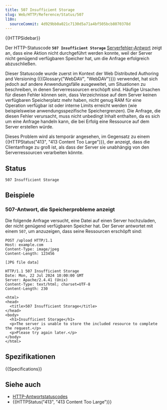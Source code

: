 ```yaml
---
title: 507 Insufficient Storage
slug: Web/HTTP/Reference/Status/507
l10n:
  sourceCommit: 4d929bb0a021c7130d5a71a4bf505bcb8070378d
---
```


{{HTTPSidebar}}

Der HTTP-Statuscode **`507 Insufficient Storage`** [Serverfehler-Antwort](/de/docs/Web/HTTP/Reference/Status#server_error_responses) zeigt an, dass eine Aktion nicht durchgeführt werden konnte, weil der Server nicht genügend verfügbaren Speicher hat, um die Anfrage erfolgreich abzuschließen.

Dieser Statuscode wurde zuerst im Kontext der Web Distributed Authoring and Versioning ({{Glossary("WebDAV", "WebDAV")}}) verwendet, hat sich jedoch auf andere Anwendungsfälle ausgeweitet, um Situationen zu beschreiben, in denen Serverressourcen erschöpft sind. Häufige Ursachen für diesen Fehler können sein, dass Verzeichnisse auf dem Server keinen verfügbaren Speicherplatz mehr haben, nicht genug RAM für eine Operation verfügbar ist oder interne Limits erreicht werden (wie beispielsweise anwendungsspezifische Speichergrenzen). Die Anfrage, die diesen Fehler verursacht, muss nicht unbedingt Inhalt enthalten, da es sich um eine Anfrage handeln kann, die bei Erfolg eine Ressource auf dem Server erstellen würde.

Dieses Problem wird als temporär angesehen, im Gegensatz zu einem {{HTTPStatus("413", "413 Content Too Large")}}, der anzeigt, dass die Clientanfrage zu groß ist, als dass der Server sie unabhängig von den Serverressourcen verarbeiten könnte.

## Status

```http
507 Insufficient Storage
```

## Beispiele

### 507-Antwort, die Speicherprobleme anzeigt

Die folgende Anfrage versucht, eine Datei auf einen Server hochzuladen, der nicht genügend verfügbaren Speicher hat. Der Server antwortet mit einem `507`, um anzuzeigen, dass seine Ressourcen erschöpft sind:

```http
POST /upload HTTP/1.1
Host: example.com
Content-Type: image/jpeg
Content-Length: 123456

[JPG file data]
```

```http
HTTP/1.1 507 Insufficient Storage
Date: Mon, 22 Jul 2024 10:00:00 GMT
Server: Apache/2.4.41 (Unix)
Content-Type: text/html; charset=UTF-8
Content-Length: 230

<html>
<head>
  <title>507 Insufficient Storage</title>
</head>
<body>
  <h1>Insufficient Storage</h1>
  <p>The server is unable to store the included resource to complete the request.</p>
  <p>Please try again later.</p>
</body>
</html>
```

## Spezifikationen

{{Specifications}}

## Siehe auch

- [HTTP-Antwortstatuscodes](/de/docs/Web/HTTP/Reference/Status)
- {{HTTPStatus("413", "413 Content Too Large")}}
